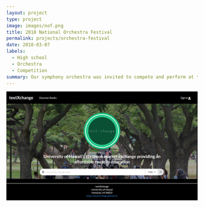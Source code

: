 ```yaml
---
layout: project
type: project
image: images/nof.png
title: 2018 National Orchestra Festival
permalink: projects/orchestra-festival
date: 2018-03-07
labels:
  - High school
  - Orchestra
  - Competition
summary: Our symphony orchestra was invited to compete and perform at the 2018 National Orchestra Festival in Atlanta, Georgia
---
```


<img class="ui medium right floated image" src="/images/tx-landing.png">
